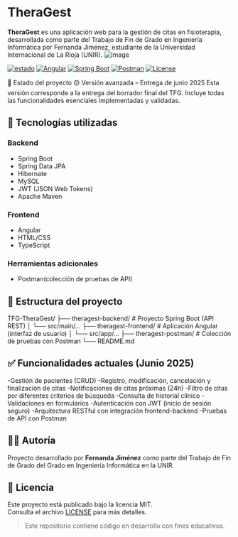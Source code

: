 # TheraGest

**TheraGest** es una aplicación web para la gestión de citas en fisioterapia, desarrollada como parte del Trabajo de Fin de Grado en Ingeniería Informática por Fernanda Jiménez, estudiante de la Universidad Internacional de La Rioja (UNIR).
![image](https://github.com/user-attachments/assets/89b22a86-b30b-400c-b70d-44b93bbc2355)


[![estado](https://img.shields.io/badge/estado-Borrador%20final-blue)](#)
[![Angular](https://img.shields.io/badge/frontend-Angular-DD0031?logo=angular)](./theragest-frontend)
[![Spring Boot](https://img.shields.io/badge/backend-SpringBoot-6DB33F?logo=spring)](./theragest-backend)
[![Postman](https://img.shields.io/badge/pruebas-Postman-FF6C37?logo=postman)](./theragest-postman)
[![License](https://img.shields.io/badge/license-MIT-blue)](./LICENSE)

📌 Estado del proyecto
🟡 Versión avanzada – Entrega de junio 2025
Esta versión corresponde a la entrega del borrador final del TFG. Incluye todas las funcionalidades esenciales implementadas y validadas.

## 🚀 Tecnologías utilizadas

### Backend
- Spring Boot
- Spring Data JPA
- Hibernate
- MySQL
- JWT (JSON Web Tokens)
- Apache Maven

### Frontend
- Angular
- HTML/CSS
- TypeScript

### Herramientas adicionales
- Postman(colección de pruebas de API)

## 📁 Estructura del proyecto
TFG-TheraGest/
├── theragest-backend/       # Proyecto Spring Boot (API REST)
│   └── src/main/...
├── theragest-frontend/      # Aplicación Angular (interfaz de usuario)
│   └── src/app/...
├── theragest-postman/       # Colección de pruebas con Postman
└── README.md      

## ✅ Funcionalidades actuales (Junio 2025)

-Gestión de pacientes (CRUD)
-Registro, modificación, cancelación y finalización de citas
-Notificaciones de citas próximas (24h)
-Filtro de citas por diferentes criterios de búsqueda
-Consulta de historial clínico
-Validaciones en formularios
-Autenticación con JWT (inicio de sesión seguro)
-Arquitectura RESTful con integración frontend-backend
-Pruebas de API con Postman

## 🧑‍💻 Autoría

Proyecto desarrollado por **Fernanda Jiménez** como parte del Trabajo de Fin de Grado del Grado en Ingeniería Informática en la UNIR.

## 📄 Licencia

Este proyecto está publicado bajo la licencia MIT.  
Consulta el archivo [LICENSE](LICENSE) para más detalles.

> Este repositorio contiene código en desarrollo con fines educativos.
